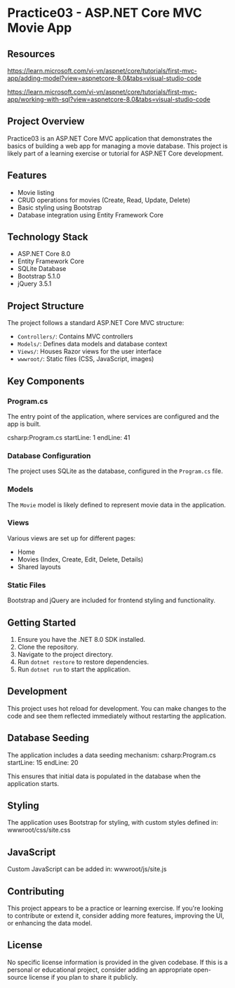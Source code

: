 # Practice03 - ASP.NET Core MVC Movie App

## Resources
https://learn.microsoft.com/vi-vn/aspnet/core/tutorials/first-mvc-app/adding-model?view=aspnetcore-8.0&tabs=visual-studio-code

https://learn.microsoft.com/vi-vn/aspnet/core/tutorials/first-mvc-app/working-with-sql?view=aspnetcore-8.0&tabs=visual-studio-code

## Project Overview

Practice03 is an ASP.NET Core MVC application that demonstrates the basics of building a web app for managing a movie database. This project is likely part of a learning exercise or tutorial for ASP.NET Core development.

## Features

- Movie listing
- CRUD operations for movies (Create, Read, Update, Delete)
- Basic styling using Bootstrap
- Database integration using Entity Framework Core

## Technology Stack

- ASP.NET Core 8.0
- Entity Framework Core
- SQLite Database
- Bootstrap 5.1.0
- jQuery 3.5.1

## Project Structure

The project follows a standard ASP.NET Core MVC structure:

- `Controllers/`: Contains MVC controllers
- `Models/`: Defines data models and database context
- `Views/`: Houses Razor views for the user interface
- `wwwroot/`: Static files (CSS, JavaScript, images)

## Key Components

### Program.cs

The entry point of the application, where services are configured and the app is built.

csharp:Program.cs
startLine: 1
endLine: 41

### Database Configuration

The project uses SQLite as the database, configured in the `Program.cs` file.

### Models

The `Movie` model is likely defined to represent movie data in the application.

### Views

Various views are set up for different pages:

- Home
- Movies (Index, Create, Edit, Delete, Details)
- Shared layouts

### Static Files

Bootstrap and jQuery are included for frontend styling and functionality.

## Getting Started

1. Ensure you have the .NET 8.0 SDK installed.
2. Clone the repository.
3. Navigate to the project directory.
4. Run `dotnet restore` to restore dependencies.
5. Run `dotnet run` to start the application.

## Development

This project uses hot reload for development. You can make changes to the code and see them reflected immediately without restarting the application.

## Database Seeding

The application includes a data seeding mechanism:
csharp:Program.cs
startLine: 15
endLine: 20

This ensures that initial data is populated in the database when the application starts.

## Styling

The application uses Bootstrap for styling, with custom styles defined in:
wwwroot/css/site.css


## JavaScript

Custom JavaScript can be added in:
wwwroot/js/site.js


## Contributing

This project appears to be a practice or learning exercise. If you're looking to contribute or extend it, consider adding more features, improving the UI, or enhancing the data model.

## License

No specific license information is provided in the given codebase. If this is a personal or educational project, consider adding an appropriate open-source license if you plan to share it publicly.